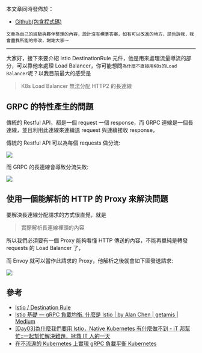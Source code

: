 本文章同時發佈於：

- [Github(包含程式碼)](https://github.com/superj80820/2020-ithelp-contest/blob/master/DAY25)

```
文章為自己的經驗與夥伴整理的內容，設計沒有標準答案，如有可以改進的地方，請告訴我，我會盡我所能的修改，謝謝大家～
```

---

大家好，接下來要介紹 Istio DestinationRule 元件，他是用來處理流量導流的部分，可以靠他來處理 Load Balancer，你可能想問`為什麼不直接用K8s的Load Balancer`呢？以我目前最大的感受是

> K8s Load Balancer 無法分配 HTTP2 的長連線

## GRPC 的特性產生的問題

傳統的 Restful API，都是一個 request 一個 response，而 GRPC 連線是一個長連線，並且利用此連線來連續送 request 與連續接收 response，

傳統的 Restful API 可以為每個 requests 做分流:

![](https://i.imgur.com/eWHvyf5.png)

[//]: #"(./restfulapi.drawio.png)"

而 GRPC 的長連線會導致分流失敗:

![](https://i.imgur.com/56uwaCZ.png)

[//]: #"(./grpc.drawio.png)"

## 使用一個能解析的 HTTP 的 Proxy 來解決問題

要解決長連線分配請求的方式很直覺，就是

> 實際解析長連線裡頭的內容

所以我們必須要有一個 Proxy 能夠看懂 HTTP 傳送的內容，不能再單純是轉發 requests 的 Load Balancer 了，

而 Envoy 就可以當作此請求的 Proxy，他解析之後就會如下圖發送請求:

![](https://i.imgur.com/VOFPBs0.png)

[//]: #"(./istiogrpc.drawio.png)"

## 參考

- [Istio / Destination Rule](https://istio.io/latest/docs/reference/config/networking/destination-rule/)
- [Istio 基礎 — gRPC 負載均衡. 什麼是 Istio | by Alan Chen | getamis | Medium](https://medium.com/getamis/istio-%E5%9F%BA%E7%A4%8E-grpc-%E8%B2%A0%E8%BC%89%E5%9D%87%E8%A1%A1-d4be0d49ee07)
- [[Day03]為什麼我們要用 Istio，Native Kubernetes 有什麼做不到 - iT 邦幫忙::一起幫忙解決難題，拯救 IT 人的一天](https://ithelp.ithome.com.tw/articles/10217407)
- [在不流淚的 Kubernetes 上實現 gRPC 負載平衡 Kubernetes](https://kubernetes.io/blog/2018/11/07/grpc-load-balancing-on-kubernetes-without-tears/)
